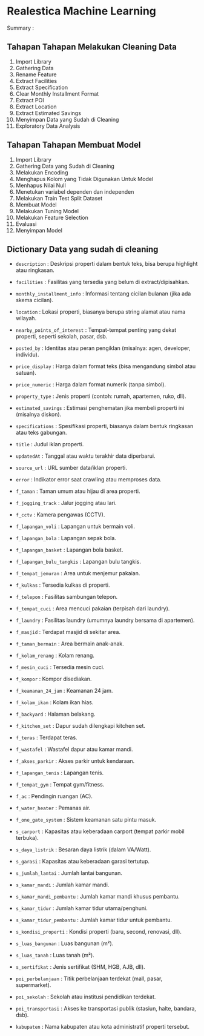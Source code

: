 # Realestica Machine Learning

Summary :

## Tahapan Tahapan Melakukan Cleaning Data
1. Import Library
2. Gathering Data
3. Rename Feature
4. Extract Facilities
5. Extract Specification
6. Clear Monthly Installment Format
7. Extract POI
8. Extract Location
9. Extract Estimated Savings
10. Menyimpan Data yang Sudah di Cleaning
11. Exploratory Data Analysis

## Tahapan Tahapan Membuat Model
1. Import Library
2. Gathering Data yang Sudah di Cleaning
3. Melakukan Encoding
4. Menghapus Kolom yang Tidak Digunakan Untuk Model
5. Menhapus Nilai Null
6. Menetukan variabel dependen dan independen
7. Melakukan Train Test Split Dataset
8. Membuat Model
9. Melakukan Tuning Model
10. Melakukan Feature Selection
11. Evaluasi
12. Menyimpan Model

## Dictionary Data yang sudah di cleaning
- `description` : Deskripsi properti dalam bentuk teks, bisa berupa highlight atau ringkasan.
- `facilities` : Fasilitas yang tersedia yang belum di extract/dipisahkan.
- `monthly_installment_info` : Informasi tentang cicilan bulanan (jika ada skema cicilan).
- `location` : Lokasi properti, biasanya berupa string alamat atau nama wilayah.
- `nearby_points_of_interest` : Tempat-tempat penting yang dekat properti, seperti sekolah, pasar, dsb.
- `posted_by` : Identitas atau peran pengiklan (misalnya: agen, developer, individu).
- `price_display` : Harga dalam format teks (bisa mengandung simbol atau satuan).
- `price_numeric` : Harga dalam format numerik (tanpa simbol).
- `property_type` : Jenis properti (contoh: rumah, apartemen, ruko, dll).
- `estimated_savings` : Estimasi penghematan jika membeli properti ini (misalnya diskon).
- `specifications` : Spesifikasi properti, biasanya dalam bentuk ringkasan atau teks gabungan.
- `title` : Judul iklan properti.
- `updatedAt` : Tanggal atau waktu terakhir data diperbarui.
- `source_url` : URL sumber data/iklan properti.
- `error` : Indikator error saat crawling atau memproses data.

- `f_taman` : Taman umum atau hijau di area properti.
- `f_jogging_track` : Jalur jogging atau lari.
- `f_cctv` : Kamera pengawas (CCTV).
- `f_lapangan_voli` : Lapangan untuk bermain voli.
- `f_lapangan_bola` : Lapangan sepak bola.
- `f_lapangan_basket` : Lapangan bola basket.
- `f_lapangan_bulu_tangkis` : Lapangan bulu tangkis.
- `f_tempat_jemuran` : Area untuk menjemur pakaian.
- `f_kulkas` : Tersedia kulkas di properti.
- `f_telepon` : Fasilitas sambungan telepon.
- `f_tempat_cuci` : Area mencuci pakaian (terpisah dari laundry).
- `f_laundry` : Fasilitas laundry (umumnya laundry bersama di apartemen).
- `f_masjid` : Terdapat masjid di sekitar area.
- `f_taman_bermain` : Area bermain anak-anak.
- `f_kolam_renang` : Kolam renang.
- `f_mesin_cuci` : Tersedia mesin cuci.
- `f_kompor` : Kompor disediakan.
- `f_keamanan_24_jam` : Keamanan 24 jam.
- `f_kolam_ikan` : Kolam ikan hias.
- `f_backyard` : Halaman belakang.
- `f_kitchen_set` : Dapur sudah dilengkapi kitchen set.
- `f_teras` : Terdapat teras.
- `f_wastafel` : Wastafel dapur atau kamar mandi.
- `f_akses_parkir` : Akses parkir untuk kendaraan.
- `f_lapangan_tenis` : Lapangan tenis.
- `f_tempat_gym` : Tempat gym/fitness.
- `f_ac` : Pendingin ruangan (AC).
- `f_water_heater` : Pemanas air.
- `f_one_gate_system` : Sistem keamanan satu pintu masuk.

- `s_carport` : Kapasitas atau keberadaan carport (tempat parkir mobil terbuka).
- `s_daya_listrik` : Besaran daya listrik (dalam VA/Watt).
- `s_garasi` : Kapasitas atau keberadaan garasi tertutup.
- `s_jumlah_lantai` : Jumlah lantai bangunan.
- `s_kamar_mandi` : Jumlah kamar mandi.
- `s_kamar_mandi_pembantu` : Jumlah kamar mandi khusus pembantu.
- `s_kamar_tidur` : Jumlah kamar tidur utama/penghuni.
- `s_kamar_tidur_pembantu` : Jumlah kamar tidur untuk pembantu.
- `s_kondisi_properti` : Kondisi properti (baru, second, renovasi, dll).
- `s_luas_bangunan` : Luas bangunan (m²).
- `s_luas_tanah` : Luas tanah (m²).
- `s_sertifikat` : Jenis sertifikat (SHM, HGB, AJB, dll).

- `poi_perbelanjaan` : Titik perbelanjaan terdekat (mall, pasar, supermarket).
- `poi_sekolah` : Sekolah atau institusi pendidikan terdekat.
- `poi_transportasi` : Akses ke transportasi publik (stasiun, halte, bandara, dsb).
- `kabupaten` : Nama kabupaten atau kota administratif properti tersebut.

